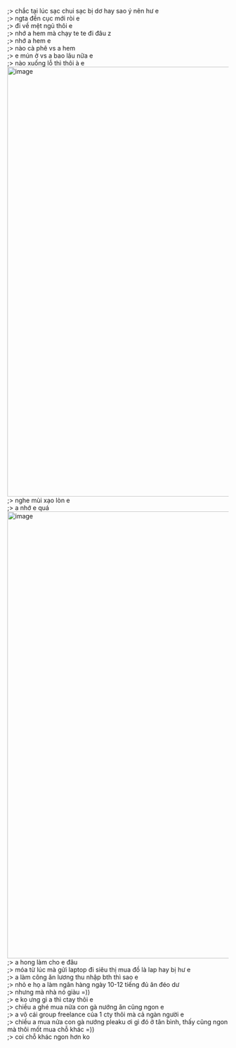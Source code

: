 ;> chắc tại lúc sạc chui sạc bị dơ hay sao ý nên hư e<br>
;> ngta đền cục mới ròi e<br>
;> đi về mệt ngủ thôi e<br>
;> nhớ a hem mà chạy te te đi đâu z<br>
;> nhớ a hem e<br>
;> nào cà phê vs a hem<br>
;> e mún ở vs a bao lâu nữa e<br>
;> nào xuống lỗ thì thôi à e<br>
<img width="941" height="979" alt="image" src="https://github.com/user-attachments/assets/149e68a4-b9c9-4254-bdd7-1a970e130c91" /><br>
;> nghe mùi xạo lòn e<br>
;> a nhớ e quá <br>
<img width="1014" height="1018" alt="image" src="https://github.com/user-attachments/assets/65e74ecd-bf29-446e-960b-55c5c0c9a646" /><br>
;> a hong làm cho e đâu<br>
;> móa từ lúc mà gửi laptop đi siêu thị mua đồ là lap hay bị hư e<br>
;> a làm công ăn lương thu nhập bth thì sao e<br>
;> nhỏ e họ a làm ngân hàng ngày 10-12 tiếng đủ ăn đéo dư<br>
;> nhưng mà nhà nó giàu =))<br>
;> e ko ưng gì a thì ctay thôi e<br>
;> chiều a ghé mua nửa con gà nướng ăn cũng ngon e<br>
;> a vô cái group freelance của 1 cty thôi mà cả ngàn người e<br>
;> chiều a mua nửa con gà nướng pleaku ơi gì đó ở tân bình, thấy cũng ngon mà thôi mốt mua chỗ khác =))<br>
;> coi chỗ khác ngon hơn ko
